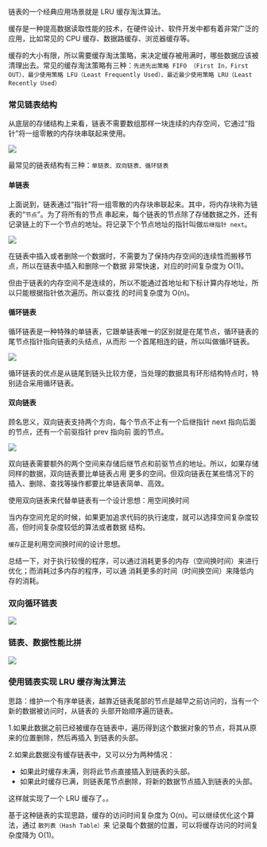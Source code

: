 链表的一个经典应用场景就是 LRU 缓存淘汰算法。

缓存是一种提高数据读取性能的技术，在硬件设计、软件开发中都有着非常广泛的应用，比如常见的 CPU 缓存、数据路缓存、浏览器缓存等。

缓存的大小有限，所以需要缓存淘汰策略，来决定缓存被用满时，哪些数据应该被清理出去。常见的缓存淘汰策略有三种：`先进先出策略 FIFO
（First In，First OUT）、最少使用策略 LFU（Least Frequently Used）、最近最少使用策略 LRU（Least Recently Used）`

### 常见链表结构

从底层的存储结构上来看，链表不需要数组那样一块连续的内存空间，它通过“指针”将一组零散的内存块串联起来使用。

![](https://meto.chinakook.com/1905061.jpg)

最常见的链表结构有三种：`单链表、双向链表、循环链表`

#### 单链表

上面说到，链表通过“指针”将一组零散的内存块串联起来。其中，将内存块称为链表的“`节点`”。为了将所有的节点
串起来，每个链表的节点除了存储数据之外，还有记录链上的下一个节点的地址。将记录下个节点地址的指针叫做`后继指针 next`。

![](https://meto.chinakook.com/1905066.jpg)

在链表中插入或者删除一个数据时，不需要为了保持内存空间的连续性而搬移节点，所以在链表中插入和删除一个数据
非常快速，对应的时间复杂度为 O(1)。

但由于链表的内存空间不是连续的，所以不能通过首地址和下标计算内存地址，所以只能根据指针依次遍历。所以查找
的时间复杂度为 O(n)。

#### 循环链表

循环链表是一种特殊的单链表，它跟单链表唯一的区别就是在尾节点，循环链表的尾节点指针指向链表的头结点，从而形
一个首尾相连的链，所以叫做循环链表。

![](https://meto.chinakook.com/1905062.jpg)

循环链表的优点是从链尾到链头比较方便，当处理的数据具有环形结构特点时，特别适合采用循环链表。

#### 双向链表

顾名思义，双向链表支持两个方向，每个节点不止有一个后继指针 next 指向后面的节点，还有一个前驱指针 prev 指向前
面的节点。

![](https://meto.chinakook.com/1905063.jpg)

双向链表需要额外的两个空间来存储后继节点和前驱节点的地址。所以，如果存储同样的数据，双向链表要比单链表占用
更多的空间。但双向链表在某些情况下的插入、删除、查找等操作都要比单链表简单、高效。

使用双向链表来代替单链表有一个设计思想：用空间换时间

当内存空间充足的时候，如果更加追求代码的执行速度，就可以选择空间复杂度较高，但时间复杂度较低的算法或者数据
结构。

`缓存`正是利用空间换时间的设计思想。

总结一下，对于执行较慢的程序，可以通过消耗更多的内存（空间换时间）来进行优化；而消耗过多内存的程序，可以通
消耗更多的时间（时间换空间）来降低内存的消耗。

### 双向循环链表

![](https://meto.chinakook.com/1905064.jpg)

### 链表、数据性能比拼

![](https://meto.chinakook.com/1905065.jpg)

### 使用链表实现 LRU 缓存淘汰算法

思路：维护一个有序单链表，越靠近链表尾部的节点是越早之前访问的，当有一个新的数据被访问时，从链表的
头部开始顺序遍历链表。

1.如果此数据之前已经被缓存在链表中，遍历得到这个数据对象的节点，将其从原来的位置删除，然后再插入
到链表的头部。

2.如果此数据没有缓存链表中，又可以分为两种情况：

- 如果此时缓存未满，则将此节点直接插入到链表的头部。
- 如果此时缓存已满，则链表尾节点删除，将新的数据节点插入到链表的头部。

这样就实现了一个 LRU 缓存了。。

基于这种链表的实现思路，缓存的访问时间复杂度为 O(n)。可以继续优化这个算法，通过 `散列表（Hash Table）`来
记录每个数据的位置，可以将缓存访问的时间复杂度降为 O(1)。